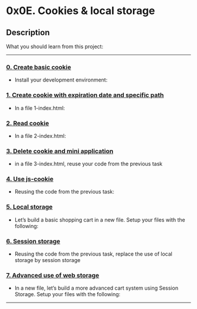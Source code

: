 # 0x0E. Cookies & local storage

## Description

What you should learn from this project:

---

### [0. Create basic cookie](./package.json)

* Install your development environment:

### [1. Create cookie with expiration date and specific path](./1-index.html)

* In a file 1-index.html:

### [2. Read cookie](./2-index.html)

* In a file 2-index.html:

### [3. Delete cookie and mini application](./3-index.html)

* in a file 3-index.html, reuse your code from the previous task

### [4. Use js-cookie](./4-index.html)

* Reusing the code from the previous task:

### [5. Local storage](./5-index.html)

* Let’s build a basic shopping cart in a new file. Setup your files with the following:

### [6. Session storage](./6-index.html)

* Reusing the code from the previous task, replace the use of local storage by session storage

### [7. Advanced use of web storage](./7-index.html)

* In a new file, let’s build a more advanced cart system using Session Storage. Setup your files with the following:

---

